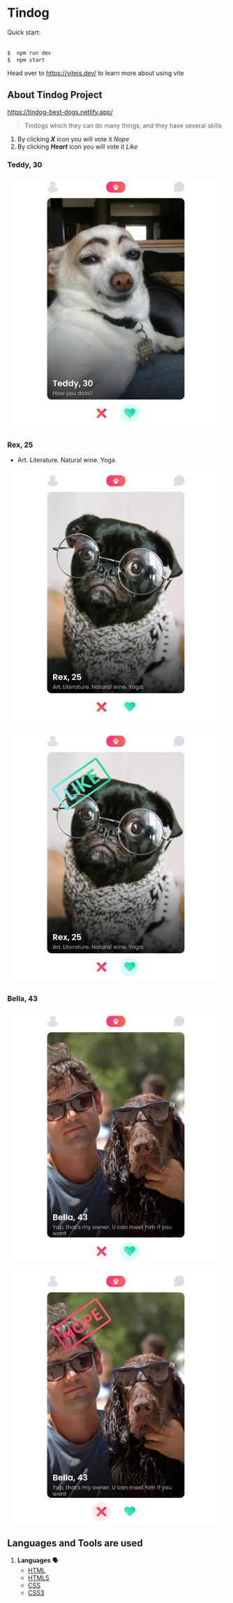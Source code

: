 # Tindog
Quick start:

```

$  npm run dev
$  npm start

```

Head over to https://vitejs.dev/ to learn more about using vite



## About Tindog Project

https://tindog-best-dogs.netlify.app/

> Tindogs which they can do many things, and they have several skills

1. By clicking **_X_** icon you will vote it *Nope*
2. By clicking **_Heart_** icon you will vote it *Like*


### Teddy, 30

![Teddy image](./images/Teddy.png)



### Rex, 25 

+ Art. Literature. Natural wine. Yoga


![Rex image](./images/Rex.png)

![Rex with heart](/images/Rex-with-heart.png)


### Bella, 43


![Bella image](./images/bella.png)

![Bella image with nope](./images/bella-with-nope.png)



## Languages and Tools are used

1. **Languages** 🗣️
    + [HTML](https://github.com/topics/html)
    + [HTML5](https://github.com/topics/html5)
    + [CSS](https://github.com/topics/css)
    + [CSS3](https://github.com/topics/css3)
